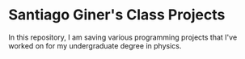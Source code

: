 # Santiago Giner's Class Projects
In this repository, I am saving various programming projects that I've worked on for my undergraduate degree in physics.
